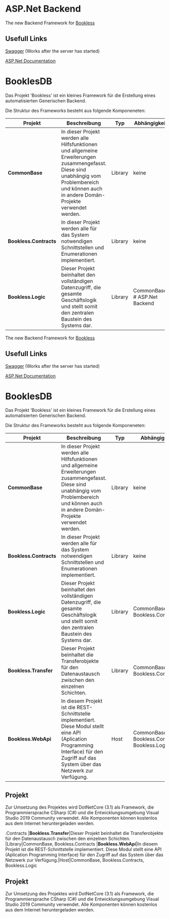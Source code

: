 # ASP.Net Backend

The new Backend Framework for [Bookless](https://github.com/CodeChrisB/bookless)

## Usefull Links
[Swagger](https://localhost:5001/swagger/index.html) (Works after the server has started)

[ASP.Net Documentation](https://docs.microsoft.com/en-us/aspnet/core/tutorials/razor-pages/?view=aspnetcore-5.0)




# BooklesDB

Das Projekt 'Bookless' ist ein kleines Framework für die Erstellung eines automatisierten Generischen Backend.

Die Struktur des Frameworks besteht aus folgende Komponeneten:

|Projekt|Beschreibung|Typ|Abhängigkeit
|---|---|---|---|
|**CommonBase**|In dieser Projekt werden alle Hilfsfunktionen und allgemeine Erweiterungen zusammengefasst. Diese sind unabhängig vom Problembereich und können auch in andere Domän-Projekte verwendet werden.|Library|keine
|**Bookless.Contracts**|In dieser Projekt werden alle für das System notwendigen Schnittstellen und Enumerationen implementiert.|Library|keine
|**Bookless.Logic**|Dieser Projekt beinhaltet den vollständigen Datenzugriff, die gesamte Geschäftslogik und stellt somit den zentralen Baustein des Systems dar. |Library|CommonBase, # ASP.Net Backend

The new Backend Framework for [Bookless](https://github.com/CodeChrisB/bookless)

## Usefull Links
[Swagger](https://localhost:5001/swagger/index.html) (Works after the server has started)

[ASP.Net Documentation](https://docs.microsoft.com/en-us/aspnet/core/tutorials/razor-pages/?view=aspnetcore-5.0)




# BooklesDB

Das Projekt 'Bookless' ist ein kleines Framework für die Erstellung eines automatisierten Generischen Backend.

Die Struktur des Frameworks besteht aus folgende Komponeneten:

|Projekt|Beschreibung|Typ|Abhängigkeit
|---|---|---|---|
|**CommonBase**|In dieser Projekt werden alle Hilfsfunktionen und allgemeine Erweiterungen zusammengefasst. Diese sind unabhängig vom Problembereich und können auch in andere Domän-Projekte verwendet werden.|Library|keine
|**Bookless.Contracts**|In dieser Projekt werden alle für das System notwendigen Schnittstellen und Enumerationen implementiert.|Library|keine
|**Bookless.Logic**|Dieser Projekt beinhaltet den vollständigen Datenzugriff, die gesamte Geschäftslogik und stellt somit den zentralen Baustein des Systems dar. |Library|CommonBase, Bookless.Contracts
|**Bookless.Transfer**|Dieser Projekt beinhaltet die Transferobjekte für den Datenaustausch zwischen den einzelnen Schichten. |Library|CommonBase, Bookless.Contracts
|**Bookless.WebApi**|In diesem Projekt ist die REST-Schnittstelle implementiert. Diese Modul stellt eine API (Aplication Programming Interface) für den Zugriff auf das System über das Netzwerk zur Verfügung.|Host|CommonBase, Bookless.Contracts, Bookless.Logic

## Projekt

Zur Umsetzung des Projektes wird DotNetCore (3.1) als Framework, die Programmiersprache CSharp (C#) und die Entwicklungsumgebung Visual Studio 2019 Community verwendet. Alle Komponenten können kostenlos aus dem Internet heruntergeladen werden.


.Contracts
|**Bookless.Transfer**|Dieser Projekt beinhaltet die Transferobjekte für den Datenaustausch zwischen den einzelnen Schichten. |Library|CommonBase, Bookless.Contracts
|**Bookless.WebApi**|In diesem Projekt ist die REST-Schnittstelle implementiert. Diese Modul stellt eine API (Aplication Programming Interface) für den Zugriff auf das System über das Netzwerk zur Verfügung.|Host|CommonBase, Bookless.Contracts, Bookless.Logic

## Projekt

Zur Umsetzung des Projektes wird DotNetCore (3.1) als Framework, die Programmiersprache CSharp (C#) und die Entwicklungsumgebung Visual Studio 2019 Community verwendet. Alle Komponenten können kostenlos aus dem Internet heruntergeladen werden.
